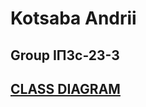# Kotsaba Andrii
## Group ІПЗс-23-3

## [CLASS DIAGRAM](https://drive.google.com/file/d/1GItcRr437d1qsS7qnMlE4cgCdXrY0kru/view?usp=sharing)

